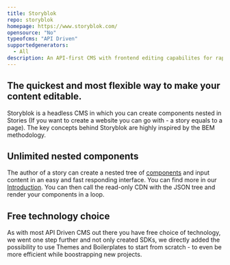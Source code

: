 ```yaml
---
title: Storyblok
repo: storyblok
homepage: https://www.storyblok.com/
opensource: "No"
typeofcms: "API Driven"
supportedgenerators:
  - All
description: An API-first CMS with frontend editing capabilites for rapidly building CMS-powered websites, native apps or other innovative ideas in any programming language.
---
```

## The quickest and most flexible way to make your content editable.

Storyblok is a headless CMS in which you can create components nested in Stories (If you want to create a website you can go with - a story equals to a page). The key concepts behind Storyblok are highly inspired by the BEM methodology.

## Unlimited nested components

The author of a story can create a nested tree of [components](https://www.storyblok.com/docs/terminology/component) and input content in an easy and fast responding interface. You can find more in our [Introduction](https://www.storyblok.com/docs/Prologue/Introduction). You can then call the read-only CDN with the JSON tree and render your components in a loop.

## Free technology choice

As with most API Driven CMS out there you have free choice of technology, we went one step further and not only created SDKs, we directly added the possibility to use Themes and Boilerplates to start from scratch - to even be more efficient while boostrapping new projects. 
